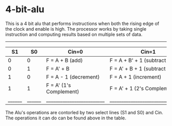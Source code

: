 # 4-bit-alu
This is a 4 bit alu that performs instructions when both the rising edge of the clock and enable is high. The processor works by taking single instruction and computing results based on multiple sets of data. 

 _________________________________________________________________________
|  S1  |  S0  |   Cin=0                 |   Cin=1                 	      | 
|------|------|-------------------------|---------------------------------|        
|   0  |   0  |  F = A + B (add)        |  F = A + B' + 1 (subtract A-B)  | 
|   0  |   1  |  F = A' + B             |  F = A' + B + 1 (subtract B - A)|
|   1  |   0  |  F = A - 1 (decrement)  |  F = A + 1 (increment)          |
|   1  |   1  |  F = A' (1's Complement)|  F = A' + 1 (2's Complement)    |
|______|______|_________________________|_________________________________|

The Alu's operations are contorled by two select lines (S1 and S0) and Cin. The operations it can do can be found above in the table. 

